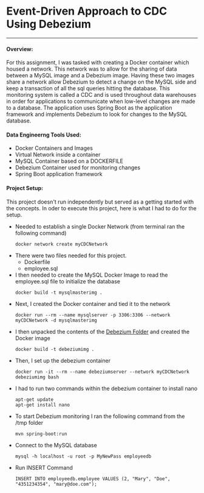 # Event-Driven Approach to CDC Using Debezium
---

#### Overview:
For this assignment, I was tasked with creating a Docker container which housed a network. This network was to allow for the sharing of data between a MySQL image and a Debezium image. Having these two images share a network allow Debezium to detect a change on the MySQL side and keep a transaction of all the sql queries hitting the database. This monitoring system is called a CDC and is used throughout data warehouses in order for applications to communicate when low-level changes are made to a database. The application uses Spring Boot as the application framework and implements Debezium to look for changes to the MySQL database.

#### Data Engineerng Tools Used:
- Docker Containers and Images
- Virtual Network inside a container
- MySQL Container based on a DOCKERFILE
- Debezium Container used for monitoring changes
- Spring Boot application framework

#### Project Setup:
This project doesn't run independently but served as a getting started with the concepts. In oder to execute this project, here is what I had to do for the setup. 
- Needed to establish a single Docker Network (from terminal ran the following command)
	```
	docker network create myCDCNetwork
	```
- There were two files needed for this project.
  - Dockerfile
  - employee.sql
- I then needed to create the MySQL Docker Image to read the employee.sql file to initialize the database
	```
	docker build -t mysqlmasterimg . 
	```
- Next, I created the Docker container and tied it to the network
	```
	docker run --rm --name mysqlserver -p 3306:3306 --network myCDCNetwork -d mysqlmasterimg
	```
- I then unpacked the contents of the [Debezium Folder](https://github.com/adamrhans/Mod14_Debezium/blob/main/Debezium.zip) and created the Docker image
	```
	docker build -t debeziumimg .
	```
- Then, I set up the debezium container
	```
	docker run -it --rm --name debeziumserver --network myCDCNetwork debeziumimg bash
	```
- I had to run two commands within the debezium container to install nano
	```
	apt-get update
	apt-get install nano
	```
- To start Debezium monitoring I ran the following command from the /tmp folder
	```
	mvn spring-boot:run
	```
- Connect to the MySQL database
	```
	mysql -h localhost -u root -p MyNewPass employeedb
	```
- Run INSERT Command
	```	
	INSERT INTO employeedb.employee VALUES (2, "Mary", "Doe", "4351234354", "mary@doe.com");
	```
